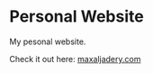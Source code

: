 # Personal Website

My pesonal website.

Check it out here: [maxaljadery.com](https://maxaljadery.com)